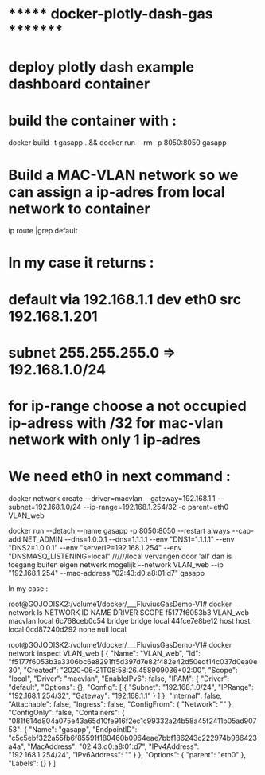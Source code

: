 # *****           docker-plotly-dash-gas             *******
# deploy plotly dash example dashboard container

# build the container with :

docker build -t gasapp . && docker run --rm -p 8050:8050 gasapp
# Build a MAC-VLAN network so we can assign a ip-adres from local network to container
ip route |grep default

# In my case it returns :
# default via 192.168.1.1 dev eth0  src 192.168.1.201
# subnet 255.255.255.0   => 192.168.1.0/24
# for ip-range choose a not occupied ip-adress with /32 for mac-vlan network with only 1 ip-adres

# We need eth0 in next command :
docker network create --driver=macvlan --gateway=192.168.1.1 --subnet=192.168.1.0/24 --ip-range=192.168.1.254/32 -o parent=eth0 VLAN_web

docker run --detach 
--name gasapp 
-p 8050:8050 
--restart always 
--cap-add NET_ADMIN 
--dns=1.0.0.1 
--dns=1.1.1.1 
--env "DNS1=1.1.1.1" 
--env "DNS2=1.0.0.1" 
--env "serverIP=192.168.1.254" 
--env "DNSMASQ_LISTENING=local" //////local vervangen door 'all' dan is toegang buiten eigen netwerk mogelijk
--network VLAN_web 
--ip "192.168.1.254" 
--mac-address "02:43:d0:a8:01:d7" 
gasapp


In my case :

root@GOJODISK2:/volume1/docker/___FluviusGasDemo-V1# docker network ls
NETWORK ID          NAME                DRIVER              SCOPE
f5177f6053b3        VLAN_web            macvlan             local
6c768ceb0c54        bridge              bridge              local
44fce7e8be12        host                host                local
0cd87240d292        none                null                local


root@GOJODISK2:/volume1/docker/___FluviusGasDemo-V1# docker network inspect VLAN_web
[
    {
        "Name": "VLAN_web",
        "Id": "f5177f6053b3a3306bc6e8291ff5d397d7e82f482e42d50edf14c037d0ea0e30",
        "Created": "2020-06-21T08:58:26.458909036+02:00",
        "Scope": "local",
        "Driver": "macvlan",
        "EnableIPv6": false,
        "IPAM": {
            "Driver": "default",
            "Options": {},
            "Config": [
                {
                    "Subnet": "192.168.1.0/24",
                    "IPRange": "192.168.1.254/32",
                    "Gateway": "192.168.1.1"
                }
            ]
        },
        "Internal": false,
        "Attachable": false,
        "Ingress": false,
        "ConfigFrom": {
            "Network": ""
        },
        "ConfigOnly": false,
        "Containers": {
            "081f614d804a075e43a65d10fe916f2ec1c99332a24b58a45f2411b05ad90753": {
                "Name": "gasapp",
                "EndpointID": "c5c5ebf322a55fb6f85591f180460b0964eae7bbf186243c222974b986423a4a",
                "MacAddress": "02:43:d0:a8:01:d7",
                "IPv4Address": "192.168.1.254/24",
                "IPv6Address": ""
            }
        },
        "Options": {
            "parent": "eth0"
        },
        "Labels": {}
    }
]


